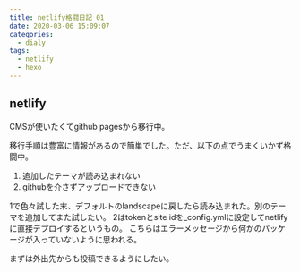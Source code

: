 ```yaml
---
title: netlify格闘日記 01
date: 2020-03-06 15:09:07
categories:
  - dialy
tags:
  - netlify
  - hexo
---
```


## netlify
CMSが使いたくてgithub pagesから移行中。
<!-- more -->
移行手順は豊富に情報があるので簡単でした。ただ、以下の点でうまくいかず格闘中。

1. 追加したテーマが読み込まれない
2. githubを介さずアップロードできない

1で色々試した末、デフォルトのlandscapeに戻したら読み込まれた。別のテーマを追加してまた試したい。
2はtokenとsite idを_config.ymlに設定してnetlifyに直接デプロイするというもの。
こちらはエラーメッセージから何かのパッケージが入っていないように思われる。

まずは外出先からも投稿できるようにしたい。
